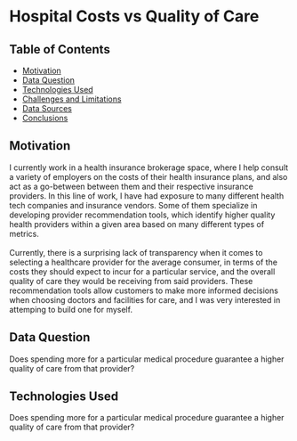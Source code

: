 # Hospital Costs vs Quality of Care

## Table of Contents
* [Motivation](#Motivation)   
* [Data Question](#Data-Question)
* [Technologies Used](#Technologies-Used)
* [Challenges and Limitations](#Challenges-and-Limitations)
* [Data Sources](#Data-Sources)
* [Conclusions](#Conclusions)

## Motivation
I currently work in a health insurance brokerage space, where I help consult a variety of employers on the costs of their health insurance plans, and also act as a go-between between them and their respective insurance providers. In this line of work, I have had exposure to many different health tech companies and insurance vendors.  Some of them specialize in developing provider recommendation tools, which identify higher quality health providers within a given area based on many different types of metrics.  <br>
<br>
Currently, there is a surprising lack of transparency when it comes to selecting a healthcare provider for the average consumer, in terms of the costs they should expect to incur for a particular service, and the overall quality of care they would be receiving from said providers.  These recommendation tools allow customers to make more informed decisions when choosing doctors and facilities for care, and I was very interested in attemping to build one for myself.


## Data Question
Does spending more for a particular medical procedure guarantee a higher quality of care from that provider?

## Technologies Used
Does spending more for a particular medical procedure guarantee a higher quality of care from that provider?


